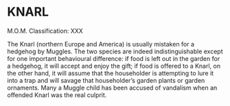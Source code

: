 # KNARL  
M.O.M. Classification: XXX  
  
The Knarl (northern Europe and America) is usually mistaken for a hedgehog by Muggles. The two species are indeed indistinguishable except for one important behavioural difference: if food is left out in the garden for a hedgehog, it will accept and enjoy the gift; if food is offered to a Knarl, on the other hand, it will assume that the householder is attempting to lure it into a trap and will savage that householder’s garden plants or garden ornaments. Many a Muggle child has been accused of vandalism when an offended Knarl was the real culprit.  
  
